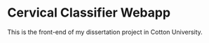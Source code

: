 # Cervical Classifier Webapp

This is the front-end of my dissertation project in Cotton University.

 

